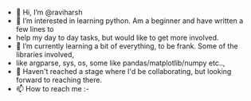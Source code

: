 - 👋 Hi, I’m @raviharsh
- 👀 I’m interested in learning python. Am a beginner and have written a few lines to 
- help my day to day tasks, but would like to get more involved. 
- 🌱 I’m currently learning a bit of everything, to be frank. Some of the libraries involved, 
- like argparse, sys, os, some like pandas/matplotlib/numpy etc.., 
- 💞️ Haven't reached a stage where I'd be collaborating, but looking forward to reaching there. 
- 📫 How to reach me :-

<!---
raviharsh/raviharsh is a ✨ special ✨ repository because its `README.md` (this file) appears on your GitHub profile.
You can click the Preview link to take a look at your changes.
--->
